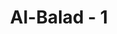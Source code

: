 ---
title: "Al-Balad - 1"
no: 1
arabic_no: ١
ayah: لَآ اُقْسِمُ بِهٰذَا الْبَلَدِۙ
translation: "Aku bersumpah dengan negeri ini (Mekah),"
tafsir: "Ayat ini secara harfiah terjemahannya, \"Aku tidak bersumpah dengan negeri ini.\" Kata \"tidak\" (lA) dalam ayat itu berfungsi menguatkan, karena itu maksudnya, \"Aku benar-benar bersumpah dengan negeri ini.\" Atau ayat itu dibaca, \"Tidak! Aku bersumpah dengan negeri ini,\" yang juga bermakna menekankan. \n\nAllah bersumpah dengan kota Mekah, tempat di mana terdapat Ka'bah yang dituju oleh manusia dari segala penjuru semenjak didirikan oleh Nabi Ibrahim sampai sekarang untuk melaksanakan ibadah haji. Di samping itu, kota ini juga menjadi pusat perdagangan semenjak lama sekali. Karena didatangi setiap tahun dari segenap penjuru itu, maka kota itu dinamai juga Ummul-Qura (Induk Negeri-negeri). Kota itu makmur sekalipun sekelilingnya padang pasir."
---